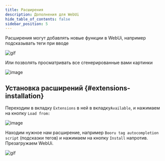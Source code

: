 ```yaml
---
title: Расширения
description: Дополнения для WebUi
hide_table_of_contents: false
sidebar_position: 5
---
```


Расширения могут добавлять новые функции в WebUi, например подсказывать теги при вводе

![gif](https://i.imgur.com/t5nJxN4.gif)

Или позволять просматривать все сгенерированные вами картинки

![image](https://i.imgur.com/Qnrf3pD.png)

## Установка расширений {#extensions-installation}

Переходим в вкладку `Extensions` в ней в вкладку`Available`, и нажимаем на кнопку `Load from:`

![image](https://i.imgur.com/z2v1w3Y.png)

Находим нужное нам расширение, например `Booru tag autocompletion script` (подсказки тегов) и нажимаем на кнопку `Install` напротив. Презагружаем WebUi. 

![gif](https://i.imgur.com/6vtgAWj.gif)